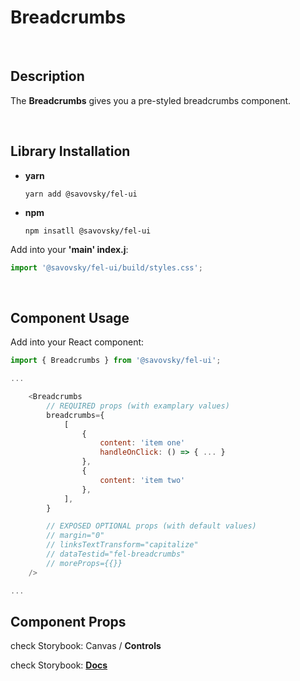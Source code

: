 # Breadcrumbs

&nbsp;

## Description

The **Breadcrumbs** gives you a pre-styled breadcrumbs component.

&nbsp;

## Library Installation

- **yarn**

    `yarn add @savovsky/fel-ui`

- **npm**

    `npm insatll @savovsky/fel-ui`

Add into your **'main' index.j**:

```javascript
import '@savovsky/fel-ui/build/styles.css';
```

&nbsp;

## Component Usage

Add into your React component:

```javascript
import { Breadcrumbs } from '@savovsky/fel-ui';

...

    <Breadcrumbs
        // REQUIRED props (with examplary values)
        breadcrumbs={
            [
                {
                    content: 'item one'
                    handleOnClick: () => { ... }
                },
                {
                    content: 'item two'
                },
            ],
        }

        // EXPOSED OPTIONAL props (with default values)
        // margin="0"
        // linksTextTransform="capitalize"
        // dataTestid="fel-breadcrumbs"
        // moreProps={{}}
    />

...
```

## Component Props

check Storybook: Canvas / **Controls**

check Storybook: [**Docs**](https://www.savovsky.com/fel/?path=/docs/ui-breadcrumbs--default)

&nbsp;
